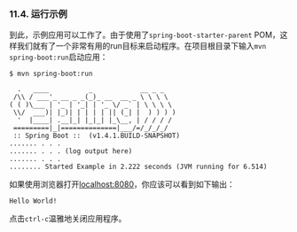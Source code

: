 ### 11.4. 运行示例

到此，示例应用可以工作了。由于使用了`spring-boot-starter-parent` POM，这样我们就有了一个非常有用的run目标来启动程序。在项目根目录下输入`mvn spring-boot:run`启动应用：
```shell
$ mvn spring-boot:run

  .   ____          _            __ _ _
 /\\ / ___'_ __ _ _(_)_ __  __ _ \ \ \ \
( ( )\___ | '_ | '_| | '_ \/ _` | \ \ \ \
 \\/  ___)| |_)| | | | | || (_| |  ) ) ) )
  '  |____| .__|_| |_|_| |_\__, | / / / /
 =========|_|==============|___/=/_/_/_/
 :: Spring Boot ::  (v1.4.1.BUILD-SNAPSHOT)
....... . . .
....... . . . (log output here)
....... . . .
........ Started Example in 2.222 seconds (JVM running for 6.514)
```
如果使用浏览器打开[localhost:8080](http://localhost:8080)，你应该可以看到如下输出：
```shell
Hello World!
```
点击`ctrl-c`温雅地关闭应用程序。
